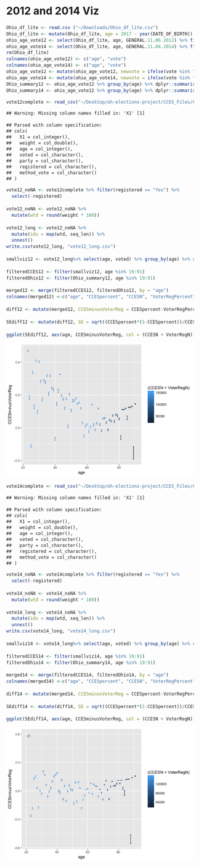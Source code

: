 2012 and 2014 Viz
================

``` r
Ohio_df_lite <- read.csv ("~/Downloads/Ohio_df_lite.csv")
Ohio_df_lite <- mutate(Ohio_df_lite, age = 2017 - year(DATE_OF_BIRTH))
ohio_age_vote12 <- select(Ohio_df_lite, age, GENERAL.11.06.2012) %>% filter(age < 99)
ohio_age_vote14 <- select(Ohio_df_lite, age, GENERAL.11.04.2014) %>% filter(age < 99)
rm(Ohio_df_lite)
colnames(ohio_age_vote12) <- c("age", "vote")
colnames(ohio_age_vote14) <- c("age", "vote")
ohio_age_vote12 <- mutate(ohio_age_vote12, newvote = ifelse(vote %in% "X", "X", "O"))
ohio_age_vote14 <- mutate(ohio_age_vote14, newvote = ifelse(vote %in% "X", "X", "O"))
Ohio_summary12 <- ohio_age_vote12 %>% group_by(age) %>% dplyr::summarise(perc = base::mean(newvote == "X"), n())
Ohio_summary14 <- ohio_age_vote12 %>% group_by(age) %>% dplyr::summarise(perc = base::mean(newvote == "X"), n())
```

``` r
vote12complete <- read_csv("~/Desktop/oh-elections-project/CCES_Files/CCES_vote12.csv")
```

    ## Warning: Missing column names filled in: 'X1' [1]

    ## Parsed with column specification:
    ## cols(
    ##   X1 = col_integer(),
    ##   weight = col_double(),
    ##   age = col_integer(),
    ##   voted = col_character(),
    ##   party = col_character(),
    ##   registered = col_character(),
    ##   method_vote = col_character()
    ## )

``` r
vote12_noNA <- vote12complete %>% filter(registered == "Yes") %>% 
  select(-registered)

vote12_noNA <- vote12_noNA %>% 
  mutate(wtd = round(weight * 100))

vote12_long <- vote12_noNA %>% 
  mutate(ids = map(wtd, seq_len)) %>% 
  unnest()
write.csv(vote12_long, "vote12_long.csv")

smallviz12 <- vote12_long%>% select(age, voted) %>% group_by(age) %>% summarize(percent_voted = base::mean(voted == "yes"), n())

filteredCCES12 <- filter(smallviz12, age %in% 19:91)
filteredOhio12 <- filter(Ohio_summary12, age %in% 19:91)

merged12 <- merge(filteredCCES12, filteredOhio12, by = "age")
colnames(merged12) <-c("age", "CCESpercent", "CCESN", "VoterRegPercent", "VoterRegN")

diff12 <- mutate(merged12, CCESminusVoterReg = CCESpercent-VoterRegPercent)

SEdiff12 <- mutate(diff12, SE = sqrt((CCESpercent*(1-CCESpercent))/CCESN + ((VoterRegPercent*(1-VoterRegPercent))/VoterRegN)))

ggplot(SEdiff12, aes(age, CCESminusVoterReg, col = (CCESN + VoterRegN))) + geom_errorbar(aes(ymin = CCESminusVoterReg - SE, ymax = CCESminusVoterReg + SE))
```

![](Viz_12_and_14_files/figure-markdown_github/data%2012-1.png)

``` r
vote14complete <- read_csv("~/Desktop/oh-elections-project/CCES_Files/CCES_vote14.csv")
```

    ## Warning: Missing column names filled in: 'X1' [1]

    ## Parsed with column specification:
    ## cols(
    ##   X1 = col_integer(),
    ##   weight = col_double(),
    ##   age = col_integer(),
    ##   voted = col_character(),
    ##   party = col_character(),
    ##   registered = col_character(),
    ##   method_vote = col_character()
    ## )

``` r
vote14_noNA <- vote14complete %>% filter(registered == "Yes") %>% 
  select(-registered)

vote14_noNA <- vote14_noNA %>% 
  mutate(wtd = round(weight * 100))

vote14_long <- vote14_noNA %>% 
  mutate(ids = map(wtd, seq_len)) %>% 
  unnest()
write.csv(vote14_long, "vote14_long.csv")

smallviz14 <- vote14_long%>% select(age, voted) %>% group_by(age) %>% summarize(percent_voted = base::mean(voted == "yes"), n())

filteredCCES14 <- filter(smallviz14, age %in% 19:91)
filteredOhio14 <- filter(Ohio_summary14, age %in% 19:91)

merged14 <- merge(filteredCCES14, filteredOhio14, by = "age")
colnames(merged14) <-c("age", "CCESpercent", "CCESN", "VoterRegPercent", "VoterRegN")

diff14 <- mutate(merged14, CCESminusVoterReg = CCESpercent-VoterRegPercent)

SEdiff14 <- mutate(diff14, SE = sqrt((CCESpercent*(1-CCESpercent))/CCESN + ((VoterRegPercent*(1-VoterRegPercent))/VoterRegN)))

ggplot(SEdiff14, aes(age, CCESminusVoterReg, col = (CCESN + VoterRegN))) + geom_errorbar(aes(ymin = CCESminusVoterReg - SE, ymax = CCESminusVoterReg + SE))
```

![](Viz_12_and_14_files/figure-markdown_github/data%2014-1.png)
